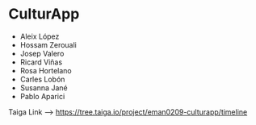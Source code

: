 # CulturApp

* Aleix López
* Hossam Zerouali
* Josep Valero
* Ricard Viñas
* Rosa Hortelano
* Carles Lobón
* Susanna Jané
* Pablo Aparici

Taiga Link --> https://tree.taiga.io/project/eman0209-culturapp/timeline
